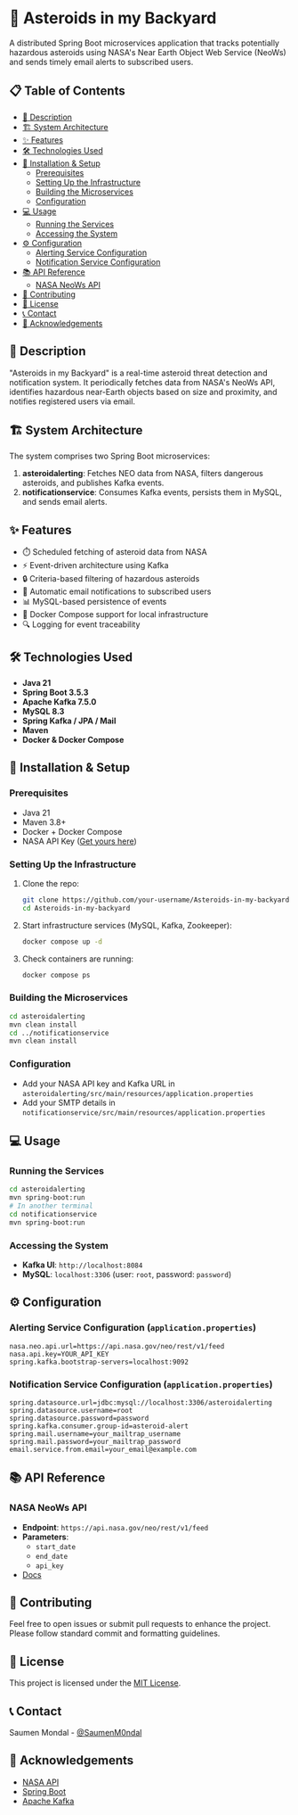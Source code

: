 # 🌌 Asteroids in my Backyard

A distributed Spring Boot microservices application that tracks potentially hazardous asteroids using NASA's Near Earth Object Web Service (NeoWs) and sends timely email alerts to subscribed users.

&#x20; &#x20;

## 📋 Table of Contents

- [📝 Description](#-description)
- [🏗️ System Architecture](#-system-architecture)
- [✨ Features](#-features)
- [🛠️ Technologies Used](#-technologies-used)
- [🚀 Installation & Setup](#-installation--setup)
  - [Prerequisites](#prerequisites)
  - [Setting Up the Infrastructure](#setting-up-the-infrastructure)
  - [Building the Microservices](#building-the-microservices)
  - [Configuration](#configuration)
- [💻 Usage](#-usage)
  - [Running the Services](#running-the-services)
  - [Accessing the System](#accessing-the-system)
- [⚙️ Configuration](#-configuration)
  - [Alerting Service Configuration](#alerting-service-configuration)
  - [Notification Service Configuration](#notification-service-configuration)
- [📚 API Reference](#-api-reference)
  - [NASA NeoWs API](#nasa-neows-api)
- [🤝 Contributing](#-contributing)
- [📄 License](#-license)
- [📞 Contact](#-contact)
- [🙏 Acknowledgements](#-acknowledgements)

## 📝 Description

"Asteroids in my Backyard" is a real-time asteroid threat detection and notification system. It periodically fetches data from NASA's NeoWs API, identifies hazardous near-Earth objects based on size and proximity, and notifies registered users via email.

## 🏗️ System Architecture

The system comprises two Spring Boot microservices:

1. **asteroidalerting**: Fetches NEO data from NASA, filters dangerous asteroids, and publishes Kafka events.
2. **notificationservice**: Consumes Kafka events, persists them in MySQL, and sends email alerts.

## ✨ Features

- ⏱️ Scheduled fetching of asteroid data from NASA
- ⚡ Event-driven architecture using Kafka
- 🔒 Criteria-based filtering of hazardous asteroids
- 📧 Automatic email notifications to subscribed users
- 📊 MySQL-based persistence of events
- 🚚 Docker Compose support for local infrastructure
- 🔍 Logging for event traceability

## 🛠️ Technologies Used

- **Java 21**
- **Spring Boot 3.5.3**
- **Apache Kafka 7.5.0**
- **MySQL 8.3**
- **Spring Kafka / JPA / Mail**
- **Maven**
- **Docker & Docker Compose**

## 🚀 Installation & Setup

### Prerequisites

- Java 21
- Maven 3.8+
- Docker + Docker Compose
- NASA API Key ([Get yours here](https://api.nasa.gov/))

### Setting Up the Infrastructure

1. Clone the repo:

   ```bash
   git clone https://github.com/your-username/Asteroids-in-my-backyard.git
   cd Asteroids-in-my-backyard
   ```

2. Start infrastructure services (MySQL, Kafka, Zookeeper):

   ```bash
   docker compose up -d
   ```

3. Check containers are running:

   ```bash
   docker compose ps
   ```

### Building the Microservices

```bash
cd asteroidalerting
mvn clean install
cd ../notificationservice
mvn clean install
```

### Configuration

- Add your NASA API key and Kafka URL in `asteroidalerting/src/main/resources/application.properties`
- Add your SMTP details in `notificationservice/src/main/resources/application.properties`

## 💻 Usage

### Running the Services

```bash
cd asteroidalerting
mvn spring-boot:run
# In another terminal
cd notificationservice
mvn spring-boot:run
```

### Accessing the System

- **Kafka UI**: `http://localhost:8084`
- **MySQL**: `localhost:3306` (user: `root`, password: `password`)

## ⚙️ Configuration

### Alerting Service Configuration (`application.properties`)

```properties
nasa.neo.api.url=https://api.nasa.gov/neo/rest/v1/feed
nasa.api.key=YOUR_API_KEY
spring.kafka.bootstrap-servers=localhost:9092
```

### Notification Service Configuration (`application.properties`)

```properties
spring.datasource.url=jdbc:mysql://localhost:3306/asteroidalerting
spring.datasource.username=root
spring.datasource.password=password
spring.kafka.consumer.group-id=asteroid-alert
spring.mail.username=your_mailtrap_username
spring.mail.password=your_mailtrap_password
email.service.from.email=your_email@example.com
```

## 📚 API Reference

### NASA NeoWs API

- **Endpoint**: `https://api.nasa.gov/neo/rest/v1/feed`
- **Parameters**:
  - `start_date`
  - `end_date`
  - `api_key`
- [Docs](https://api.nasa.gov/)

## 🤝 Contributing

Feel free to open issues or submit pull requests to enhance the project. Please follow standard commit and formatting guidelines.

## 📄 License

This project is licensed under the [MIT License](LICENSE).

## 📞 Contact

Saumen Mondal - [@SaumenM0ndal](https://github.com/SaumenM0ndal)

## 🙏 Acknowledgements

- [NASA API](https://api.nasa.gov/)
- [Spring Boot](https://spring.io/projects/spring-boot)
- [Apache Kafka](https://kafka.apache.org/)

